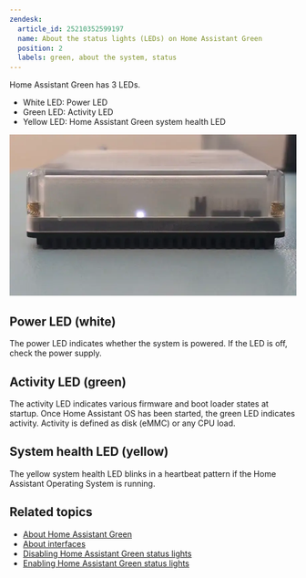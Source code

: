 ```yaml
---
zendesk:
  article_id: 25210352599197
  name: About the status lights (LEDs) on Home Assistant Green
  position: 2
  labels: green, about the system, status
---
```


Home Assistant Green has 3 LEDs.

- White LED: Power LED
- Green LED: Activity LED
- Yellow LED: Home Assistant Green system health LED

![Clip showing the 3 LEDS on Home Assistant Green](/static/img/green/green_yellow_led_heartbeat.webp)

## Power LED (white)

The power LED indicates whether the system is powered. If the LED is off, check the power supply.

## Activity LED (green)

The activity LED indicates various firmware and boot loader states at startup. Once Home Assistant OS has been started, the green LED indicates activity. Activity is defined as disk (eMMC) or any CPU load.

## System health LED (yellow)

The yellow system health LED blinks in a heartbeat pattern if the Home Assistant Operating System is running.

## Related topics

- [About Home Assistant Green](/hc/en-us/articles/25212448491165/)
- [About interfaces](/hc/en-us/articles/25212058857373)
- [Disabling Home Assistant Green status lights](/hc/en-us/articles/28604790232349)
- [Enabling Home Assistant Green status lights](/hc/en-us/articles/28604867573277)